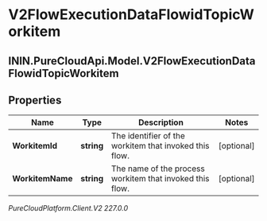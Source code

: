 # V2FlowExecutionDataFlowidTopicWorkitem

## ININ.PureCloudApi.Model.V2FlowExecutionDataFlowidTopicWorkitem

## Properties

|Name | Type | Description | Notes|
|------------ | ------------- | ------------- | -------------|
| **WorkitemId** | **string** | The identifier of the workitem that invoked this flow. | [optional] |
| **WorkitemName** | **string** | The name of the process workitem that invoked this flow. | [optional] |



_PureCloudPlatform.Client.V2 227.0.0_
